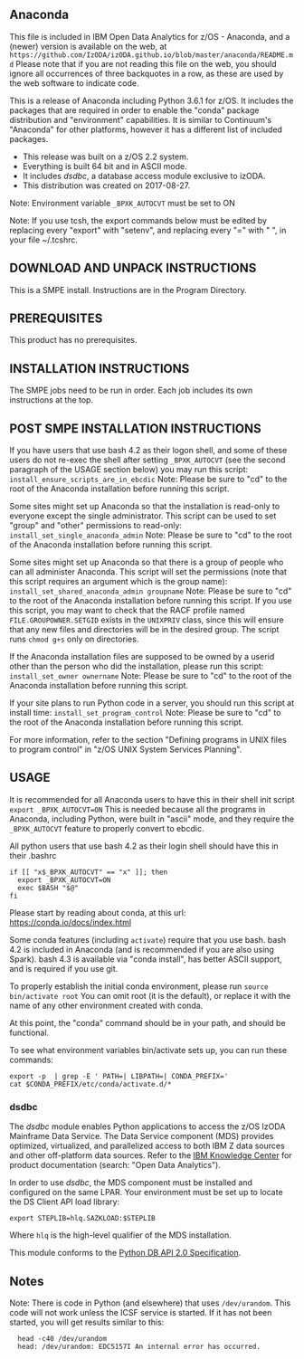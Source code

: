## Anaconda

This file is included in IBM Open Data Analytics for z/OS - Anaconda,
and a (newer) version is available on the web, at
``` https://github.com/IzODA/izODA.github.io/blob/master/anaconda/README.md ```
Please note that if you are not reading this file on the web,
you should ignore all occurrences of three backquotes in a row,
as these are used by the web software to indicate code.

This is a release of Anaconda including Python 3.6.1 for z/OS.
It includes the packages that are required in order to
enable the "conda" package distribution and "environment"
capabilities.  It is similar to Continuum's "Anaconda"
for other platforms, however it has a different list of
included packages.

* This release was built on a z/OS 2.2 system.
* Everything is built 64 bit and in ASCII mode.
* It includes *dsdbc*, a database access module exclusive to izODA.
* This distribution was created on 2017-08-27.

Note:  Environment variable ```_BPXK_AUTOCVT``` must be set to ON

Note:  If you use tcsh, the export commands below must be
       edited by replacing every "export" with "setenv",
       and replacing every "=" with " ", in your file ~/.tcshrc.

## DOWNLOAD AND UNPACK INSTRUCTIONS

This is a SMPE install.  Instructions are in the Program Directory.

## PREREQUISITES

This product has no prerequisites.

## INSTALLATION INSTRUCTIONS

The SMPE jobs need to be run in order.  Each job includes its own instructions at the top.

## POST SMPE INSTALLATION INSTRUCTIONS

If you have users that use bash 4.2 as their logon shell, and some of these users do not re-exec the shell after setting ```_BPXK_AUTOCVT``` (see the second paragraph of the USAGE section below) you may run this script:
```install_ensure_scripts_are_in_ebcdic```
Note: Please be sure to "cd" to the root of the Anaconda installation before running this script.

Some sites might set up Anaconda so that the installation is read-only to everyone except the single administrator.
This script can be used to set "group" and "other" permissions to read-only:
```install_set_single_anaconda_admin```
Note: Please be sure to "cd" to the root of the Anaconda installation before running this script.

Some sites might set up Anaconda so that there is a group of people who can all administer Anaconda.
This script will set the permissions (note that this script requires an argument which is the group name):
```install_set_shared_anaconda_admin groupname```
Note: Please be sure to "cd" to the root of the Anaconda installation before running this script.
If you use this script, you may want to check that the RACF profile named ```FILE.GROUPOWNER.SETGID``` exists in the ```UNIXPRIV``` class, since this will ensure that any new files and directories will be in the desired group.  The script runs ```chmod g+s``` only on directories.

If the Anaconda installation files are supposed to be owned by
a userid other than the person who did the installation, please run this script:
```install_set_owner ownername```
Note: Please be sure to "cd" to the root of the Anaconda installation before running this script.

If your site plans to run Python code in a server, you should run this script at install time:
```install_set_program_control```
Note: Please be sure to "cd" to the root of the Anaconda installation before running this script.

For more information, refer to the section "Defining programs in UNIX files to program control" in "z/OS UNIX System Services Planning".

## USAGE

It is recommended for all Anaconda users to have this in their shell init script
```export _BPXK_AUTOCVT=ON```
This is needed because all the programs in Anaconda, including Python, were built in "ascii" mode, and they require the ```_BPXK_AUTOCVT``` feature to properly convert to ebcdic.

All python users that use bash 4.2 as their login shell
should have this in their .bashrc
```
if [[ "x$_BPXK_AUTOCVT" == "x" ]]; then
  export _BPXK_AUTOCVT=ON
  exec $BASH "$@"
fi
```

Please start by reading about conda, at this url: https://conda.io/docs/index.html

Some conda features (including ```activate```) require that you use bash.
bash 4.2 is included in Anaconda (and is recommended if you are also using Spark).
bash 4.3 is available via "conda install", has better ASCII support, and is required if you use git.

To properly establish the initial conda environment, please run
```source bin/activate root```
You can omit root (it is the default), or replace it with the name of any other environment created with conda.

At this point, the "conda" command should be in your path, and should be functional.

To see what environment variables bin/activate sets up,
you can run these commands:
```
export -p  | grep -E ' PATH=| LIBPATH=| CONDA_PREFIX='
cat $CONDA_PREFIX/etc/conda/activate.d/*
```

### dsdbc

The *dsdbc* module enables Python applications to access the z/OS IzODA Mainframe Data Service.  The Data Service component (MDS) provides optimized, virtualized, and parallelized access to both IBM Z data sources and other off-platform data sources.  Refer to the [IBM Knowledge Center](https://www.ibm.com/support/knowledgecenter/) for product documentation (search: "Open Data Analytics").

In order to use *dsdbc*, the MDS component must be installed and configured on the same LPAR.  Your environment must be set up to locate the DS Client API load library:
```
export STEPLIB=hlq.SAZKLOAD:$STEPLIB
```
Where ```hlq``` is the high-level qualifier of the MDS installation.

This module conforms to the [Python DB API 2.0 Specification](https://www.python.org/dev/peps/pep-0249/).

## Notes

Note: There is code in Python (and elsewhere) that uses ```/dev/urandom```.
This code will not work unless the ICSF service is started.
If it has not been started, you will get results similar to this:
```
  head -c40 /dev/urandom
  head: /dev/urandom: EDC5157I An internal error has occurred.
``` 
  

